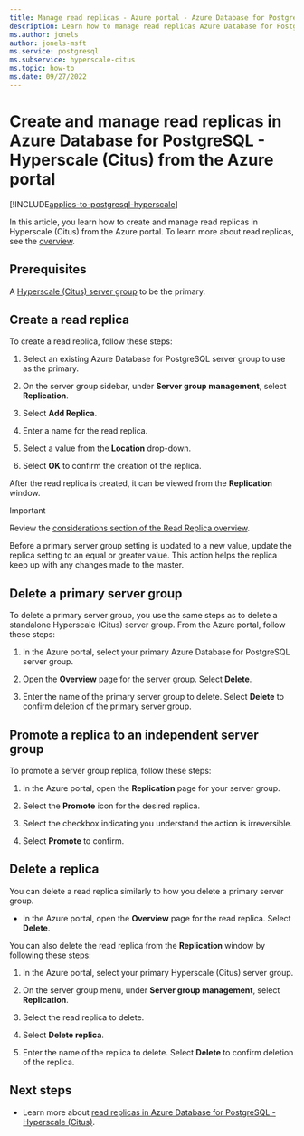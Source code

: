 ```yaml
---
title: Manage read replicas - Azure portal - Azure Database for PostgreSQL - Hyperscale (Citus)
description: Learn how to manage read replicas Azure Database for PostgreSQL - Hyperscale (Citus) from the Azure portal.
ms.author: jonels
author: jonels-msft
ms.service: postgresql
ms.subservice: hyperscale-citus
ms.topic: how-to
ms.date: 09/27/2022
---
```


# Create and manage read replicas in Azure Database for PostgreSQL - Hyperscale (Citus) from the Azure portal

[!INCLUDE[applies-to-postgresql-hyperscale](../includes/applies-to-postgresql-hyperscale.md)]

In this article, you learn how to create and manage read replicas in Hyperscale
(Citus) from the Azure portal. To learn more about read replicas, see the
[overview](concepts-read-replicas.md).


## Prerequisites

A [Hyperscale (Citus) server group](quickstart-create-portal.md) to
be the primary.

## Create a read replica

To create a read replica, follow these steps:

1. Select an existing Azure Database for PostgreSQL server group to use as the
   primary. 

2. On the server group sidebar, under **Server group management**, select
   **Replication**.

3. Select **Add Replica**.

4. Enter a name for the read replica. 

5. Select a value from the **Location** drop-down.

6. Select **OK** to confirm the creation of the replica.

After the read replica is created, it can be viewed from the **Replication** window.

> [!IMPORTANT]
>
> Review the [considerations section of the Read Replica
> overview](concepts-read-replicas.md#considerations).
>
> Before a primary server group setting is updated to a new value, update the
> replica setting to an equal or greater value. This action helps the replica
> keep up with any changes made to the master.

## Delete a primary server group

To delete a primary server group, you use the same steps as to delete a
standalone Hyperscale (Citus) server group. From the Azure portal, follow these
steps:

1. In the Azure portal, select your primary Azure Database for PostgreSQL
   server group.

2. Open the **Overview** page for the server group. Select **Delete**.
 
3. Enter the name of the primary server group to delete. Select **Delete** to
   confirm deletion of the primary server group.
 
## Promote a replica to an independent server group

To promote a server group replica, follow these steps:

1. In the Azure portal, open the **Replication** page for your server group.

2. Select the **Promote** icon for the desired replica.

3. Select the checkbox indicating you understand the action is irreversible.

4. Select **Promote** to confirm.

## Delete a replica

You can delete a read replica similarly to how you delete a primary server
group.

- In the Azure portal, open the **Overview** page for the read replica. Select
  **Delete**.
 
You can also delete the read replica from the **Replication** window by
following these steps:

1. In the Azure portal, select your primary Hyperscale (Citus) server group.

2. On the server group menu, under **Server group management**, select
   **Replication**.

3. Select the read replica to delete.
 
4. Select **Delete replica**.
 
5. Enter the name of the replica to delete. Select **Delete** to confirm
   deletion of the replica.

## Next steps

* Learn more about [read replicas in Azure Database for
  PostgreSQL - Hyperscale (Citus)](concepts-read-replicas.md).

